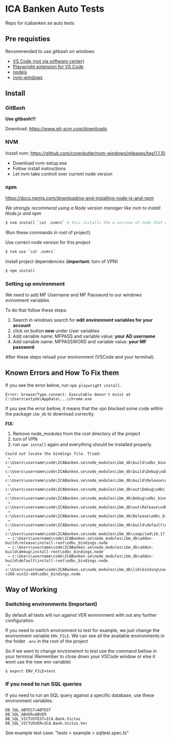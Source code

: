 # ICA Banken Auto Tests

Repo for icabanken.se auto tests

## Pre requisties

Recommended to use gitbash on windows

-  [VS Code (not via software center)](https://code.visualstudio.com/download)
-  [Playwright extension for VS Code](https://marketplace.visualstudio.com/items?itemName=ms-playwright.playwright)
-  [nodejs](https://nodejs.org/en)
-  [nvm-windows](https://github.com/coreybutler/nvm-windows)

## Install

### GitBash

**Use gitbash!!!**

Download: https://www.git-scm.com/downloads

### NVM

Install nvm: https://github.com/coreybutler/nvm-windows/releases/tag/1.1.10
+ Download nvm-setup.exe
+ Follow install instructions
+ Let nvm take controll over current node version

### npm

https://docs.npmjs.com/downloading-and-installing-node-js-and-npm

*We strongly recommend using a Node version manager like nvm to install Node.js and npm*

```bash
$ nvm install `cat .nvmrc` # this installs the a version of node that works for this project, you have to stand in the root of the project for this command to work
```

(Run these commands in root of project)

Use correct node version for this project

```bash
$ nvm use `cat .nvmrc`
```

Install project dependencies (**important:** turn of VPN)

```bash
$ npm install
```

### Setting up environment

We need to add MF Username and MF Password to our windows evironment variables

To do that follow these steps:

1. Search in windows search for **edit environment variables for your account**
2. click on button **new** under User variables
3. Add variable name: MFPASS and variable value: **your AD username**
4. Add variable name: MFPASSWORD and variable value: **your MF password**

After these steps reload your environment (VSCode and your terminal).

## Known Errors and How To Fix them

If you see the error below, run `npm playwright install`.

```text
Error: browserType.connect: Executable doesn't exist at C:\Users\extyde\AppData\...\chrome.exe
```

If you see the error bellow, it means that the vpn blocked some code within the package `ibm_db` to download correctly.

**FIX:**

1. Remove node_modules from the root directory of the project
2. turn of VPN
3. run `npm install` again and everything should be installed properly.

```text
Could not locate the bindings file. Tried:
 → c:\Users\username\code\ICABanken.se\node_modules\ibm_db\build\odbc_bindings.node
 → c:\Users\username\code\ICABanken.se\node_modules\ibm_db\build\Debug\odbc_bindings.node
 → c:\Users\username\code\ICABanken.se\node_modules\ibm_db\build\Release\odbc_bindings.node
 → c:\Users\username\code\ICABanken.se\node_modules\ibm_db\out\Debug\odbc_bindings.node
 → c:\Users\username\code\ICABanken.se\node_modules\ibm_db\Debug\odbc_bindings.node
 → c:\Users\username\code\ICABanken.se\node_modules\ibm_db\out\Release\odbc_bindings.node
 → c:\Users\username\code\ICABanken.se\node_modules\ibm_db\Release\odbc_bindings.node
 → c:\Users\username\code\ICABanken.se\node_modules\ibm_db\build\default\odbc_bindings.node
 → c:\Users\username\code\ICABanken.se\node_modules\ibm_db\compiled\18.17.1\win32\x64\odbc_bindings.node
 → c:\Users\username\code\ICABanken.se\node_modules\ibm_db\addon-build\release\install-root\odbc_bindings.node
 → c:\Users\username\code\ICABanken.se\node_modules\ibm_db\addon-build\debug\install-root\odbc_bindings.node
 → c:\Users\username\code\ICABanken.se\node_modules\ibm_db\addon-build\default\install-root\odbc_bindings.node
 → c:\Users\username\code\ICABanken.se\node_modules\ibm_db\lib\binding\node-v108-win32-x64\odbc_bindings.node
```

## Way of Working

### Switching environments (Important)

By default all tests will run against VER environment with out any further configuration.

If you need to switch environment to test for example, we just change the environment variable `ENV_FILE`.
We can see all the available environments in the folder `.env` in the root of the project

So if we want to change environemnt to _test_ use the command bellow in your terminal (Remember to close down your VSCode window or else it wont use the new env variable)

```shell
$ export ENV_FILE=test
```

### If you need to run SQL queries

If you need to run an SQL query against a specific database, use these environment variables.

```text
DB_SQL_ABTEST=ABTEST
DB_SQL_ABVER=ABVER
DB_SQL_VICTUSTEST=ICA.Bank.Victus
DB_SQL_VICTUSVER=ICA.Bank.Victus.Ver
```

See example test case: "tests > example > sqltest.spec.ts"
